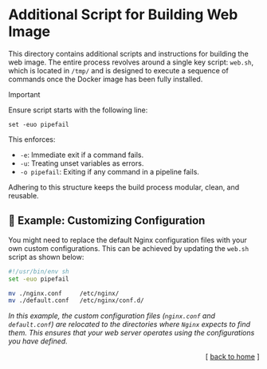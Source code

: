 # Additional Script for Building Web Image

This directory contains additional scripts and instructions for building the web image. The entire process revolves around a single key script: `web.sh`, which is located in `/tmp/` and is designed to execute a sequence of commands once the Docker image has been fully installed.

> [!IMPORTANT]
>
> Ensure script starts with the following line:
>
> `set -euo pipefail`
>
> This enforces:
>
> - `-e`: Immediate exit if a command fails.
> - `-u`: Treating unset variables as errors.
> - `-o pipefail`: Exiting if any command in a pipeline fails.
>
> Adhering to this structure keeps the build process modular, clean, and reusable.

## 🚀 Example: Customizing Configuration

You might need to replace the default Nginx configuration files with your own custom configurations. This can be achieved by updating the `web.sh` script as shown below:

```sh
#!/usr/bin/env sh
set -euo pipefail

mv ./nginx.conf     /etc/nginx/
mv ./default.conf   /etc/nginx/conf.d/
```

_In this example, the custom configuration files (`nginx.conf` and `default.conf`) are relocated to the directories where `Nginx` expects to find them. This ensures that your web server operates using the configurations you have defined._

<p align="right">[ <a href="../../../README.md">back to home</a> ]</p>
